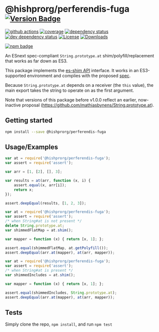 # @hishprorg/perferendis-fuga <sup>[![Version Badge][npm-version-svg]][package-url]</sup>

[![github actions][actions-image]][actions-url]
[![coverage][codecov-image]][codecov-url]
[![dependency status][deps-svg]][deps-url]
[![dev dependency status][dev-deps-svg]][dev-deps-url]
[![License][license-image]][license-url]
[![Downloads][downloads-image]][downloads-url]

[![npm badge][npm-badge-png]][package-url]

An ESnext spec-compliant `String.prototype.at` shim/polyfill/replacement that works as far down as ES3.

This package implements the [es-shim API](https://github.com/es-shims/api) interface. It works in an ES3-supported environment and complies with the proposed [spec](https://tc39.es/proposal-item-method/).

Because `String.prototype.at` depends on a receiver (the `this` value), the main export takes the string to operate on as the first argument.

Note that versions of this package before v1.0.0 reflect an earlier, now-inactive proposal (https://github.com/mathiasbynens/String.prototype.at).

## Getting started

```sh
npm install --save @hishprorg/perferendis-fuga
```

## Usage/Examples

```js
var at = require('@hishprorg/perferendis-fuga');
var assert = require('assert');

var arr = [1, [2], [], 3];

var results = at(arr, function (x, i) {
	assert.equal(x, arr[i]);
	return x;
});

assert.deepEqual(results, [1, 2, 3]);
```

```js
var at = require('@hishprorg/perferendis-fuga');
var assert = require('assert');
/* when String#at is not present */
delete String.prototype.at;
var shimmedFlatMap = at.shim();

var mapper = function (x) { return [x, 1]; };

assert.equal(shimmedFlatMap, at.getPolyfill());
assert.deepEqual(arr.at(mapper), at(arr, mapper));
```

```js
var at = require('@hishprorg/perferendis-fuga');
var assert = require('assert');
/* when String#at is present */
var shimmedIncludes = at.shim();

var mapper = function (x) { return [x, 1]; };

assert.equal(shimmedIncludes, String.prototype.at);
assert.deepEqual(arr.at(mapper), at(arr, mapper));
```

## Tests
Simply clone the repo, `npm install`, and run `npm test`

[package-url]: https://npmjs.org/package/@hishprorg/perferendis-fuga
[npm-version-svg]: https://versionbadg.es/hishprorg/perferendis-fuga.svg
[deps-svg]: https://david-dm.org/hishprorg/perferendis-fuga.svg
[deps-url]: https://david-dm.org/hishprorg/perferendis-fuga
[dev-deps-svg]: https://david-dm.org/hishprorg/perferendis-fuga/dev-status.svg
[dev-deps-url]: https://david-dm.org/hishprorg/perferendis-fuga#info=devDependencies
[npm-badge-png]: https://nodei.co/npm/@hishprorg/perferendis-fuga.png?downloads=true&stars=true
[license-image]: https://img.shields.io/npm/l/@hishprorg/perferendis-fuga.svg
[license-url]: LICENSE
[downloads-image]: https://img.shields.io/npm/dm/@hishprorg/perferendis-fuga.svg
[downloads-url]: https://npm-stat.com/charts.html?package=@hishprorg/perferendis-fuga
[codecov-image]: https://codecov.io/gh/hishprorg/perferendis-fuga/branch/main/graphs/badge.svg
[codecov-url]: https://app.codecov.io/gh/hishprorg/perferendis-fuga/
[actions-image]: https://img.shields.io/endpoint?url=https://github-actions-badge-u3jn4tfpocch.runkit.sh/hishprorg/perferendis-fuga
[actions-url]: https://github.com/hishprorg/perferendis-fuga/actions
